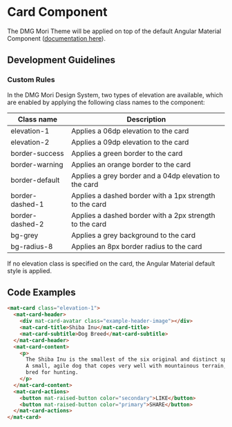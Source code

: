 # Card Component

The DMG Mori Theme will be applied on top of the default Angular Material Component ([documentation here](https://material.angular.io/components/card/overview)).

## Development Guidelines

### Custom Rules
In the DMG Mori Design System, two types of elevation are available, which are enabled by applying the following class names to the component:

| Class name      | Description                                                               |
|-----------------|---------------------------------------------------------------------------|
| elevation-1     | Applies a 06dp elevation to the card                                      |
| elevation-2     | Applies a 09dp elevation to the card                                      |
| border-success  | Applies a green border to the card                                        |
| border-warning  | Applies an orange border to the card                                      |
| border-default  | Applies a grey border and a 04dp elevation to the card                    |
| border-dashed-1 | Applies a dashed border with a 1px strength to the card                   |
| border-dashed-2 | Applies a dashed border with a 2px strength to the card                   |
| bg-grey         | Applies a grey background to the card                                     |
| bg-radius-8     | Applies an 8px border radius to the card                                  |

If no elevation class is specified on the card, the Angular Material default style is applied.

## Code Examples

``` html
<mat-card class="elevation-1">
  <mat-card-header>
    <div mat-card-avatar class="example-header-image"></div>
    <mat-card-title>Shiba Inu</mat-card-title>
    <mat-card-subtitle>Dog Breed</mat-card-subtitle>
  </mat-card-header>
  <mat-card-content>
    <p>
      The Shiba Inu is the smallest of the six original and distinct spitz breeds of dog from Japan.
      A small, agile dog that copes very well with mountainous terrain, the Shiba Inu was originally
      bred for hunting.
    </p>
  </mat-card-content>
  <mat-card-actions>
    <button mat-raised-button color="secondary">LIKE</button>
    <button mat-raised-button color="primary">SHARE</button>
  </mat-card-actions>
</mat-card>
```
